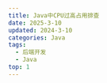 ```yaml
---
title: Java中CPU过高占用排查
date: 2025-3-10
updated: 2024-3-10
categories: Java
tags:
  - 后端开发
  - Java
top: 1
---
```



